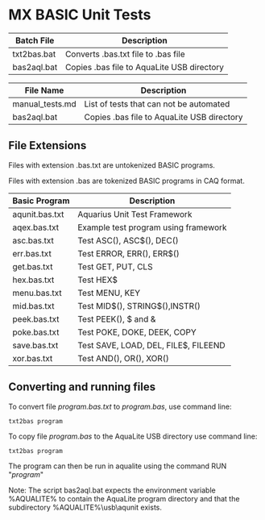 # MX BASIC Unit Tests

| Batch File  | Description                                |
| ----------- | ---------------------------------          |
| txt2bas.bat | Converts .bas.txt file to .bas file        |
| bas2aql.bat | Copies .bas file to AquaLite USB directory |

| File Name       | Description                                |
| --------------- | ---------------------------------          |
| manual_tests.md | List of tests that can not be automated    |
| bas2aql.bat | Copies .bas file to AquaLite USB directory |


## File Extensions

Files with extension .bas.txt are untokenized BASIC programs.

Files with extension .bas are tokenized BASIC programs in CAQ format.

| Basic Program  | Description                           |
| -------------- | ---------------------------------     |
| aqunit.bas.txt | Aquarius Unit Test Framework          |
| aqex.bas.txt   | Example test program using framework  |
| asc.bas.txt    | Test ASC(), ASC$(), DEC()             |
| err.bas.txt    | Test ERROR, ERR(), ERR$()             |
| get.bas.txt    | Test GET, PUT, CLS                    |
| hex.bas.txt    | Test HEX$                             |
| menu.bas.txt   | Test MENU, KEY                        |
| mid.bas.txt    | Test MID$(), STRING\$(),INSTR()       |
| peek.bas.txt   | Test PEEK(), $ and &                  |
| poke.bas.txt   | Test POKE, DOKE, DEEK, COPY           |
| save.bas.txt   | Test SAVE, LOAD, DEL, FILE$, FILEEND  |
| xor.bas.txt    | Test AND(), OR(), XOR()               |

## Converting and running files

To convert file *program.bas.txt* to *program.bas*, use command line:

    txt2bas program

To copy file *program.bas* to the AquaLite USB directory use command line:

    txt2bas program

The program can then be run in aqualite using the command RUN "*program*"

Note: The script bas2aql.bat expects the environment variable %AQUALITE%
to contain the AquaLite program directory and that the subdirectory 
%AQUALITE%\usb\aqunit exists.
